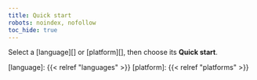 ```yaml
---
title: Quick start
robots: noindex, nofollow
toc_hide: true
---
```


Select a [language][] or [platform][], then choose its **Quick start**.

[language]: {{< relref "languages" >}}
[platform]: {{< relref "platforms" >}}
